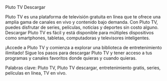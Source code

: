 Pluto TV Descargar

Pluto TV es una plataforma de televisión gratuita en línea que te ofrece una amplia gama de canales en vivo y contenido bajo demanda. Con Pluto TV, puedes disfrutar de series, películas, noticias y deportes sin costo alguno. Descargar Pluto TV es fácil y está disponible para múltiples dispositivos como smartphones, tabletas, computadoras y televisores inteligentes.

¡Accede a Pluto TV y comienza a explorar una biblioteca de entretenimiento ilimitado! Sigue los pasos para descargar Pluto TV y tener acceso a tus programas y canales favoritos donde quieras y cuando quieras.

Palabras clave: Pluto TV, Pluto TV descargar, entretenimiento gratis, series, películas en línea, TV en vivo.

